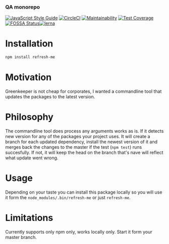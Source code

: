 <!--- destination qa rewrite begin -->
### QA monorepo
[![JavaScript Style Guide](https://img.shields.io/badge/code_style-standard-brightgreen.svg)](https://standardjs.com)
[![CircleCI](https://circleci.com/gh/dsl-toolkit/dsl-toolkit/tree/master.svg?style=svg)](https://circleci.com/gh/311ecode/dsl-toolkit/tree/master)
[![Maintainability](https://api.codeclimate.com/v1/badges/0fbd6b842ef4ad099067/maintainability)](https://codeclimate.com/github/dsl-toolkit/dsl-framework/maintainability)
[![Test Coverage](https://api.codeclimate.com/v1/badges/0fbd6b842ef4ad099067/test_coverage)](https://codeclimate.com/github/dsl-toolkit/dsl-framework/test_coverage)
[![FOSSA Status](https://app.fossa.com/api/projects/git%2Bgithub.com%2Fdsl-toolkit%2Fdsl-toolkit.svg?type=shield)](https://app.fossa.com/projects/git%2Bgithub.com%2Fdsl-toolkit%2Fdsl-toolkit?ref=badge_shield)[![lerna](https://img.shields.io/badge/maintained%20with-lerna-cc00ff.svg)](https://lernajs.io/)
<!--- destination qa rewrite end -->

# Installation
```bash
npm install refresh-me
```
# Motivation
Greenkeeper is not cheap for corporates, I wanted a commandline tool that updates the packages to the latest version.

# Philosophy
The commandline tool does process any arguments works as is. If it detects new version for any of the packages your project uses. 
It will create a branch for each updated dependency, install the newest version of it and merges back the changes to the master if the 
test (`npm test`) runs succesfully. If not, it will keep the head on the branch that's nave will reflect what update went wrong.

# Usage
Depending on your taste you can install this package locally so you will use it form the `node_modules/.bin/refresh-me` or just `refresh-me`. 

# Limitations
Currently supports only npm only, works locally only. Start it form your master branch.
